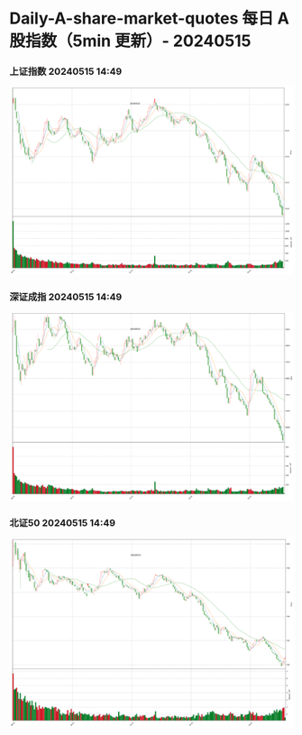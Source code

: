 
# Daily-A-share-market-quotes 每日 A 股指数（5min 更新）- 20240515

### 上证指数 20240515 14:49
![](./fig/2024/5/20240515-sh000001.png)

### 深证成指 20240515 14:49
![](./fig/2024/5/20240515-sz399001.png)

### 北证50 20240515 14:49
![](./fig/2024/5/20240515-bj899050.png)
